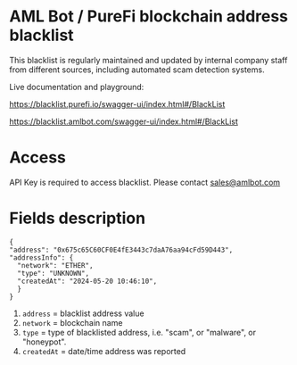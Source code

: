 # AML Bot / PureFi blockchain address blacklist

This blacklist is regularly maintained and updated by internal company staff from different sources, including automated scam detection systems. 

Live documentation and playground:

https://blacklist.purefi.io/swagger-ui/index.html#/BlackList

https://blacklist.amlbot.com/swagger-ui/index.html#/BlackList

# Access
API Key is required to access blacklist. Please contact sales@amlbot.com

# Fields description
  ```
{
  "address": "0x675c65C60CF0E4fE3443c7daA76aa94cFd59D443",
  "addressInfo": {
    "network": "ETHER",
    "type": "UNKNOWN",
    "createdAt": "2024-05-20 10:46:10",
    }
  }
```

1. ```address``` = blacklist address value
2. ```network``` = blockchain name
3. ```type``` = type of blacklisted address, i.e. "scam", or "malware", or "honeypot".
4. ```createdAt``` = date/time address was reported
